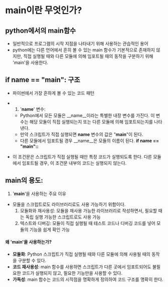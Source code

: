 # main이란 무엇인가?
## python에서의 main함수
- 일반적으로 프로그램의 시작 지점을 나타내기 위해 사용하는 관습적인 용어
- python에는 다른 언어에서 흔히 볼 수 있는 main 함수가 기본적으로 존재하지 않지만, 직접 실행될 때와 다른 모듈에 의해 임포트될 때의 동작을 구분하기 위해 'main'을 사용한다.

## if __name__ == "__main__": 구조
* 파이썬에서 가장 흔하게 볼 수 있는 코드 패턴

* 1. '__name__' 변수:
  * Python에서 모든 모듈은 __name__이라는 특별한 내장 변수를 가진다. 이 변수는 해당 모듈이 직접 실행되는지 또는 다른 모듈에 의해 임포트되는지를 나타낸다.
  * 만약 스크립트가 직접 실행되면 __name__ 변수의 값은 "__main__"이 된다.
  * 다른 모듈에서 임포트될 경우 __name__은 모듈의 이름이 된다.
**if __name__ == "__main__"::**
* 이 조건문은 스크립트가 직접 실행될 때만 특정 코드가 실행되도록 한다. 다른 모듈에서 임포트될 경우, 이 조건문 내부의 코드는 실행되지 않는다.


## main의 용도:
1. '__main__'을 사용하는 주요 이유
 - 모듈을 스크립트로도 라이브러리로도 사용 가능하기 위함이다.
   1. 모듈화와 재사용성: 모듈을 재사용 가능한 라이브러리로 작성하면서, 필요할 때는 독립 실행 가능한 스크립트로도 사용 가능
   2. 텍스트와 디버깅: 모듈이 직접 실행될 때 테스트 코드나 디버깅 코드를 넣어 모듈의 기능을 쉽게 확인 가능

#### 왜 'main'을 사용하는가?
* **모듈화**:  Python 스크립트가 직접 실행될 때와 다른 모듈에 의해 사용될 때의 동작을 구분할 수 있다.
* **코드 재사용성**: main 함수를 사용하면 스크립트가 다른 곳에서 임포트되어도 불필요한 코드가 실행되지 않고, 필요한 기능만을 사용할 수 있다.
* **가독성**: main 함수는 코드의 시작점을 명확하게 정의하여 코드 구조를 명확히 한다.


